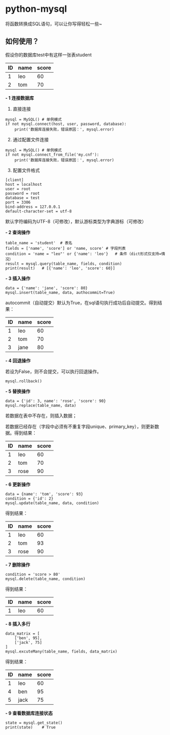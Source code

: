 # python-mysql
将函数转换成SQL语句，可以让你写得轻松一些~

## 如何使用？
假设你的数据库test中有这样一张表student

ID | name | score
---|---|---
1 | leo | 60 
2 | tom | 70


**- 1 连接数据库**
1. 直接连接
```
mysql = MySQL() # 单例模式
if not mysql.connect(host, user, password, database):
    print('数据库连接失败，错误原因：', mysql.error)

```
2. 通过配置文件连接
```
mysql = MySQL() # 单例模式
if not mysql.connect_from_file('my.cnf'):
    print('数据库连接失败，错误原因：', mysql.error)

```
3. 配置文件格式

```
[client]
host = localhost
user = root
password = root
database = test
port = 3306
bind-address = 127.0.0.1
default-character-set = utf-8
```
默认字符编码为UTF-8（可修改），默认游标类型为字典游标（可修改）

**- 2 查询操作**

```
table_name = 'student'  # 表名
fields = ['name', 'score'] or 'name, score' # 字段列表
condition = 'name = "leo"' or {'name': 'leo'}   # 条件（dict形式仅支持=情况）
result = mysql.query(table_name, fields, condition)
print(result)   # [{'name': 'leo', 'score': 60}]
```

**- 3 插入操作**

```
data = {'name': 'jane', 'score': 80}
mysql.insert(table_name, data, authocommit=True)
```
autocommit（自动提交）默认为True，在sql语句执行成功后自动提交。得到结果：

ID | name | score
---|---|---
1 | leo | 60 
2 | tom | 70
3 | jane | 80

**- 4 回退操作**

若设为False，则不会提交，可以执行回退操作。

```
mysql.rollback()
```

**- 5 替换操作**

```
data = {'id': 3, name': 'rose', 'score': 90}
mysql.replace(table_name, data)
```

若数据在表中不存在，则插入数据；

若数据已经存在（字段中必须有不重复字段unique、primary_key），则更新数据。得到结果：

ID | name | score
---|---|---
1 | leo | 60 
2 | tom | 70
3 | rose | 90


**- 6 更新操作**

```
data = {name': 'tom', 'score': 93}
condition = {'id': 2}
mysql.update(table_name, data, condition)
```
得到结果：

ID | name | score
---|---|---
1 | leo | 60
2 | tom | 93
3 | rose | 90

**- 7 删除操作**

```
condition = 'score > 80'
mysql.delete(table_name, condition)
```
得到结果：

ID | name | score
---|---|---
1 | leo | 60 

**- 8 插入多行**
```
data_matrix = [
    ['ben', 95],
    ['jack', 75]
]
mysql.excuteMany(table_name, fields, data_matrix)
```

得到结果：

ID | name | score
---|---|---
1 | leo | 60 
4 | ben | 95
5 | jack | 75

**- 9 查看数据库连接状态**

```
state = mysql.get_state()
print(state)    # True
```




